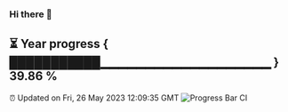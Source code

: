 ### Hi there 👋
⏳ Year progress { ███████████▁▁▁▁▁▁▁▁▁▁▁▁▁▁▁▁▁▁▁ } 39.86 %
---
⏰ Updated on Fri, 26 May 2023 12:09:35 GMT
![Progress Bar CI](https://github.com/Moyi321/Moyi321/workflows/Progress%20Bar%20CI/badge.svg)
